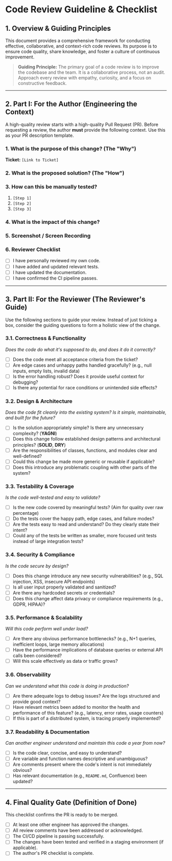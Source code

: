 # Code Review Guideline & Checklist

## 1\. Overview & Guiding Principles

This document provides a comprehensive framework for conducting effective, collaborative, and context-rich code reviews. Its purpose is to ensure code quality, share knowledge, and foster a culture of continuous improvement.

> **Guiding Principle:** The primary goal of a code review is to improve the codebase and the team. It is a collaborative process, not an audit. Approach every review with empathy, curiosity, and a focus on constructive feedback.

---

## 2\. Part I: For the Author (Engineering the Context)

A high-quality review starts with a high-quality Pull Request (PR). Before requesting a review, the author **must** provide the following context. Use this as your PR description template.

### 1. What is the purpose of this change? (The "Why")

**Ticket:** `[Link to Ticket]`

### 2. What is the proposed solution? (The "How")

### 3. How can this be manually tested?

1.  `[Step 1]`
2.  `[Step 2]`
3.  `[Step 3]`

### 4. What is the impact of this change?

### 5. Screenshot / Screen Recording

### 6. Reviewer Checklist

-   [ ] I have personally reviewed my own code.
-   [ ] I have added and updated relevant tests.
-   [ ] I have updated the documentation.
-   [ ] I have confirmed the CI pipeline passes.

-----

## 3\. Part II: For the Reviewer (The Reviewer's Guide)

Use the following sections to guide your review. Instead of just ticking a box, consider the guiding questions to form a holistic view of the change.

### 3.1. Correctness & Functionality

*Does the code do what it's supposed to do, and does it do it correctly?*

  - [ ] Does the code meet all acceptance criteria from the ticket?
  - [ ] Are edge cases and unhappy paths handled gracefully? (e.g., null inputs, empty lists, invalid data)
  - [ ] Is the error handling robust? Does it provide useful context for debugging?
  - [ ] Is there any potential for race conditions or unintended side effects?

### 3.2. Design & Architecture

*Does the code fit cleanly into the existing system? Is it simple, maintainable, and built for the future?*

  - [ ] Is the solution appropriately simple? Is there any unnecessary complexity? (**YAGNI**)
  - [ ] Does this change follow established design patterns and architectural principles? (**SOLID**, **DRY**)
  - [ ] Are the responsibilities of classes, functions, and modules clear and well-defined?
  - [ ] Could this change be made more generic or reusable if applicable?
  - [ ] Does this introduce any problematic coupling with other parts of the system?

### 3.3. Testability & Coverage

*Is the code well-tested and easy to validate?*

  - [ ] Is the new code covered by meaningful tests? (Aim for quality over raw percentage)
  - [ ] Do the tests cover the happy path, edge cases, and failure modes?
  - [ ] Are the tests easy to read and understand? Do they clearly state their intent?
  - [ ] Could any of the tests be written as smaller, more focused unit tests instead of large integration tests?

### 3.4. Security & Compliance

*Is the code secure by design?*

  - [ ] Does this change introduce any new security vulnerabilities? (e.g., SQL injection, XSS, insecure API endpoints)
  - [ ] Is all user input properly validated and sanitized?
  - [ ] Are there any hardcoded secrets or credentials?
  - [ ] Does this change affect data privacy or compliance requirements (e.g., GDPR, HIPAA)?

### 3.5. Performance & Scalability

*Will this code perform well under load?*

  - [ ] Are there any obvious performance bottlenecks? (e.g., N+1 queries, inefficient loops, large memory allocations)
  - [ ] Have the performance implications of database queries or external API calls been considered?
  - [ ] Will this scale effectively as data or traffic grows?

### 3.6. Observability

*Can we understand what this code is doing in production?*

  - [ ] Are there adequate logs to debug issues? Are the logs structured and provide good context?
  - [ ] Have relevant metrics been added to monitor the health and performance of this feature? (e.g., latency, error rates, usage counters)
  - [ ] If this is part of a distributed system, is tracing properly implemented?

### 3.7. Readability & Documentation

*Can another engineer understand and maintain this code a year from now?*

  - [ ] Is the code clear, concise, and easy to understand?
  - [ ] Are variable and function names descriptive and unambiguous?
  - [ ] Are comments present where the code's intent is not immediately obvious?
  - [ ] Has relevant documentation (e.g., `README.md`, Confluence) been updated?

-----

## 4\. Final Quality Gate (Definition of Done)

This checklist confirms the PR is ready to be merged.

  - [ ] At least one other engineer has approved the changes.
  - [ ] All review comments have been addressed or acknowledged.
  - [ ] The CI/CD pipeline is passing successfully.
  - [ ] The changes have been tested and verified in a staging environment (if applicable).
  - [ ] The author's PR checklist is complete.

<!-- end list -->

```
```
